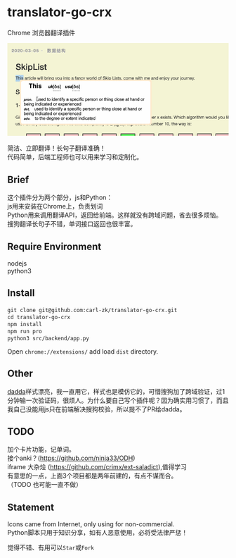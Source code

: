 # translator-go-crx
Chrome 浏览器翻译插件

![](captured.gif)

简洁、立即翻译！长句子翻译准确！  
代码简单，后端工程师也可以用来学习和定制化。  

## Brief
这个插件分为两个部分，js和Python：  
js用来安装在Chrome上，负责划词  
Python用来调用翻译API，返回给前端。这样就没有跨域问题，省去很多烦恼。  
搜狗翻译长句子不错，单词接口返回也很丰富。

## Require Environment
nodejs  
python3  

## Install
```
git clone git@github.com:carl-zk/translator-go-crx.git
cd translator-go-crx
npm install
npm run pro
python3 src/backend/app.py
```
Open `chrome://extensions/` add load `dist` directory.

## Other
[dadda](https://github.com/waynecz/dadda-translate-crx)样式漂亮，我一直用它，样式也是模仿它的，可惜搜狗加了跨域验证，过1分钟输一次验证码，很烦人。为什么要自己写个插件呢？因为确实用习惯了，而且我自己没能用js只在前端解决搜狗校验，所以提不了PR给dadda。  

## TODO
加个卡片功能，记单词。  
接个anki？(https://github.com/ninja33/ODH)  
iframe 大杂烩 (https://github.com/crimx/ext-saladict),值得学习  
有意思的一点，上面3个项目都是两年前建的，有点不谋而合。    
（TODO 也可能一直不做）

## Statement
Icons came from Internet, only using for non-commercial.  
Python脚本只用于知识分享，如有人恶意使用，必将受法律严惩！    
  
  
  

觉得不错、有用可以`Star`或`Fork`  
